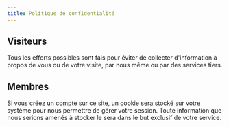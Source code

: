 ```yaml
---
title: Politique de confidentialité
---
```


## Visiteurs

Tous les efforts possibles sont fais pour éviter de collecter d'information à
propos de vous ou de votre visite, par nous même ou par des services tiers.

## Membres

Si vous créez un compte sur ce site, un cookie sera stocké sur votre système
pour nous permettre de gérer votre session. Toute information que nous serions
amenés à stocker le sera dans le but exclusif de votre service.

